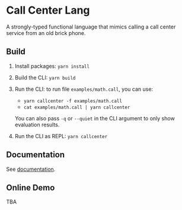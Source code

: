 Call Center Lang
================
A strongly-typed functional language that mimics calling a call center service from an old brick phone.

Build
-----
1. Install packages: `yarn install`
2. Build the CLI: `yarn build`
3. Run the CLI: to run file `examples/math.call`, you can use:
    - `yarn callcenter -f examples/math.call`
    - `cat examples/math.call | yarn callcenter`

    You can also pass `-q` or `--quiet` in the CLI argument to only show evaluation results.
4. Run the CLI as REPL: `yarn callcenter`

Documentation
-------------
See [documentation](docs.md).

Online Demo
----
TBA
